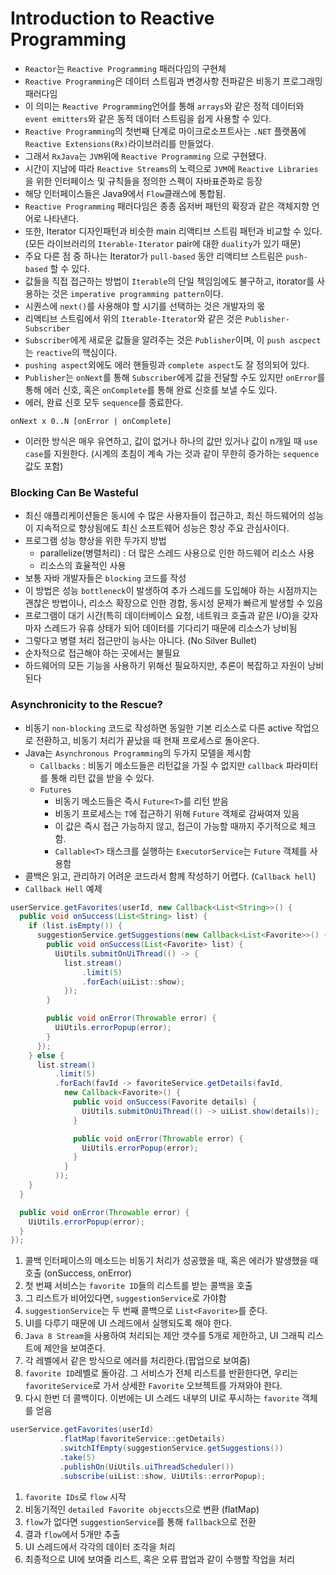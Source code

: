
# Introduction to Reactive Programming
- `Reactor`는 `Reactive Programming` 패러다임의 구현체
- `Reactive Programming`은 데이터 스트림과 변경사항 전파같은 비동기 프로그래밍 패러다임
- 이 의미는 `Reactive Programming`언어를 통해 `arrays`와 같은 정적 데이터와 `event emitters`와 같은 동적 데이터 스트림을 쉽게 사용할 수 있다.
- `Reactive Programming`의 첫번째 단계로 마이크로소프트사는 `.NET` 플랫폼에 `Reactive Extensions(Rx)`라이브러리를 만들었다.
- 그래서 `RxJava`는 `JVM`위에 `Reactive Programming` 으로 구현됐다.
- 시간이 지남에 따라 `Reactive Streams`의 노력으로 `JVM`에 `Reactive Libraries`을 위한 인터페이스 및 규칙들을 정의한 스펙이 자바표준화로 등장
- 해당 인터페이스들은 Java9에서 `Flow`클래스에 통합됨.
- `Reactive Programming` 패러다임은 종종 옵저버 패턴의 확장과 같은 객체지향 언어로 나타낸다.
- 또한, Iterator 디자인패턴과 비슷한 main 리액티브 스트림 패턴과 비교할 수 있다.(모든 라이브러리의 `Iterable-Iterator` pair에 대한 `duality`가 있기 때문)
- 주요 다른 점 중 하나는 Iterator가 `pull-based` 동안 리액티브 스트림은 `push-based` 할 수 있다.
- 값들을 직접 접근하는 방법이 `Iterable`의 단일 책임임에도 불구하고, itorator를 사용하는 것은 `imperative programming pattern`이다.
- 시퀀스에 `next()`를 사용해야 할 시기를 선택하는 것은 개발자의 몫
- 리액티브 스트림에서 위의 `Iterable-Iterator`와 같은 것은 `Publisher-Subscriber`
- `Subscriber`에게 새로운 값들을 알려주는 것은 `Publisher`이며, 이 `push ascpect`는 `reactive`의 핵심이다.
- `pushing aspect`외에도 에러 핸들링과 `complete aspect`도 잘 정의되어 있다.
- `Publisher`는 `onNext`를 통해 `Subscriber`에게 값을 전달할 수도 있지만 `onError`를 통해 에러 신호, 혹은 `onComplete`를 통해 완료 신호를 보낼 수도 있다.
- 에러, 완료 신호 모두 `sequence`를 종료한다.

```
onNext x 0..N [onError | onComplete]
```

- 이러한 방식은 매우 유연하고, 값이 없거나 하나의 값만 있거나 값이 n개일 때 `use case`를 지원한다. (시계의 초침이 계속 가는 것과 같이 무한히 증가하는 `sequence`값도 포함)

### Blocking Can Be Wasteful
- 최신 애플리케이션들은 동시에 수 많은 사용자들이 접근하고, 최신 하드웨어의 성능이 지속적으로 향상됨에도 최신 소프트웨어 성능은 항상 주요 관심사이다.
- 프로그램 성능 향상을 위한 두가지 방법
  - parallelize(병렬처리) : 더 많은 스레드 사용으로 인한 하드웨어 리소스 사용
  - 리소스의 효율적인 사용
- 보통 자바 개발자들은 `blocking` 코드를 작성
- 이 방법은 성능 `bottleneck`이 발생하여 추가 스레드를 도입해야 하는 시점까지는 괜찮은 방법이나, 리소스 확장으로 인한 경합, 동시성 문제가 빠르게 발생할 수 있음
- 프로그램이 대기 시간(특히 데이터베이스 요청, 네트워크 호출과 같은 I/O)을 갖자마자 스레드가 유휴 상태가 되어 데이터를 기다리기 때문에 리소스가 낭비됨
- 그렇다고 병렬 처리 접근만이 능사는 아니다. (No Silver Bullet)
- 순차적으로 접근해야 하는 곳에서는 불필요
- 하드웨어의 모든 기능을 사용하기 위해선 필요하지만, 추론이 복잡하고 자원이 낭비된다

### Asynchronicity to the Rescue?
- 비동기 `non-blocking` 코드로 작성하면 동일한 기본 리소스로 다른 active 작업으로 전환하고, 비동기 처리가 끝났을 때 현재 프로세스로 돌아온다.
- Java는 `Asynchronous Programming`의 두가지 모델을 제시함
  - `Callbacks` : 비동기 메소드들은 리턴값을 가질 수 없지만 `callback` 파라미터를 통해 리턴 값을 받을 수 있다.
  - `Futures`
    - 비동기 메소드들은 즉시 `Future<T>`를 리턴 받음
    - 비동기 프로세스는 `T`에 접근하기 위해 `Future` 객체로 감싸여져 있음
    - 이 값은 즉시 접근 가능하지 않고, 접근이 가능할 때까지 주기적으로 체크함.
    - `Callable<T>` 태스크를 실행하는 `ExecutorService`는 `Future` 객체를 사용함
- 콜백은 읽고, 관리하기 어려운 코드라서 함께 작성하기 어렵다. (`Callback hell`)
- `Callback Hell` 예제

```java
userService.getFavorites(userId, new Callback<List<String>>() { 
  public void onSuccess(List<String> list) { 
    if (list.isEmpty()) { 
      suggestionService.getSuggestions(new Callback<List<Favorite>>() {
        public void onSuccess(List<Favorite> list) { 
          UiUtils.submitOnUiThread(() -> { 
            list.stream()
                .limit(5)
                .forEach(uiList::show); 
            });
        }

        public void onError(Throwable error) { 
          UiUtils.errorPopup(error);
        }
      });
    } else {
      list.stream() 
          .limit(5)
          .forEach(favId -> favoriteService.getDetails(favId, 
            new Callback<Favorite>() {
              public void onSuccess(Favorite details) {
                UiUtils.submitOnUiThread(() -> uiList.show(details));
              }

              public void onError(Throwable error) {
                UiUtils.errorPopup(error);
              }
            }
          ));
    }
  }

  public void onError(Throwable error) {
    UiUtils.errorPopup(error);
  }
});
```
1. 콜백 인터페이스의 메소드는 비동기 처리가 성공했을 때, 혹은 에러가 발생했을 때 호출 (onSuccess, onError)
2. 첫 번째 서비스는 `favorite ID`들의 리스트를 받는 콜백을 호출
3. 그 리스트가 비어있다면, `suggestionService`로 가야함
4. `suggestionService`는 두 번째 콜백으로 `List<Favorite>`를 준다.
5. UI를 다루기 때문에 UI 스레드에서 실행되도록 해야 한다.
6. `Java 8 Stream`을 사용하여 처리되는 제안 갯수를 5개로 제한하고, UI 그래픽 리스트에 제안을 보여준다.
7. 각 레벨에서 같은 방식으로 에러를 처리한다.(팝업으로 보여줌)
8. `favorite ID`레벨로 돌아감. 그 서비스가 전체 리스트를 반환한다면, 우리는 `favoriteService`로 가서 상세한 `Favorite` 오브젝트를 가져와야 한다.
9. 다시 한번 더 콜백이다. 이번에는 UI 스레드 내부의 UI로 푸시하는 `favorite` 객체를 얻음

```java
userService.getFavorites(userId) 
           .flatMap(favoriteService::getDetails) 
           .switchIfEmpty(suggestionService.getSuggestions()) 
           .take(5) 
           .publishOn(UiUtils.uiThreadScheduler()) 
           .subscribe(uiList::show, UiUtils::errorPopup);
```
1. `favorite IDs`로 `flow` 시작
2. 비동기적인 `detailed Favorite objeccts`으로 변환 (flatMap)
3. `flow`가 없다면 `suggestionService`를 통해 `fallback`으로 전환
4. 결과 `flow`에서 5개만 추출
5. UI 스레드에서 각각의 데이터 조각을 처리
6. 최종적으로 UI에 보여줄 리스트, 혹은 오류 팝업과 같이 수행할 작업을 처리